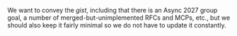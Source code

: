 We want to convey the *gist*, including that there is an Async 2027 group goal, a number of merged-but-unimplemented RFCs and MCPs, etc., but we should also keep it fairly minimal so we do not have to update it constantly.
